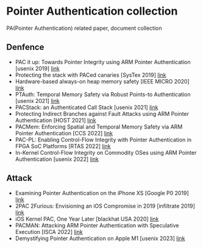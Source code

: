 # Pointer Authentication collection

PA(Pointer Authentication) related paper, document collection

## Denfence

- PAC it up: Towards Pointer Integrity using ARM Pointer Authentication [usenix 2019] [link](https://www.usenix.org/system/files/sec19-liljestrand_0.pdf)
- Protecting the stack with PACed canaries [SysTex 2019] [link](https://arxiv.org/pdf/1909.05747)
- Hardware-based always-on heap memory safety [IEEE MICRO 2020] [link](https://ieeexplore.ieee.org/stamp/stamp.jsp?arnumber=9251969)
- PTAuth: Temporal Memory Safety via Robust Points-to Authentication [usenix 2021] [link](https://www.usenix.org/system/files/sec21-farkhani.pdf)
- PACStack: an Authenticated Call Stack [usenix 2021] [link](https://www.usenix.org/system/files/sec21-liljestrand.pdf)
- Protecting Indirect Branches against Fault Attacks using ARM Pointer Authentication [HOST 2021] [link](https://www.rschilling.net/publication/15_pac_ibranch/pac_ibranch.pdf)
- PACMem: Enforcing Spatial and Temporal Memory Safety via ARM Pointer Authentication [CCS 2022] [link](https://hexhive.epfl.ch/publications/files/22CCS2.pdf)
- PAC-PL: Enabling Control-Flow Integrity with Pointer Authentication in FPGA SoC Platforms [RTAS 2022] [link](https://ieeexplore.ieee.org/iel7/9804582/9804584/09804648.pdf)
- In-Kernel Control-Flow Integrity on Commodity OSes using ARM Pointer Authentication [usenix 2022] [link](https://www.usenix.org/system/files/sec22fall_yoo.pdf)

## Attack

- Examining Pointer Authentication on the iPhone XS [Google P0 2019] [link](https://googleprojectzero.blogspot.com/2019/02/examining-pointer-authentication-on.html)
- 2PAC 2Furious: Envisioning an iOS Compromise in 2019 [infiltrate 2019] [link](https://speakerdeck.com/marcograss/2pac-2furious-envisioning-an-ios-compromise-in-2019)
- iOS Kernel PAC, One Year Later [blackhat USA 2020] [link](https://bazad.github.io/presentations/BlackHat-USA-2020-iOS_Kernel_PAC_One_Year_Later.pdf)
- PACMAN: Attacking ARM Pointer Authentication with Speculative Execution [ISCA 2022] [link](https://pacmanattack.com/paper.pdf)
- Demystifying Pointer Authentication on Apple M1 [usenix 2023] [link](https://www.usenix.org/system/files/usenixsecurity23-cai-zechao.pdf)

